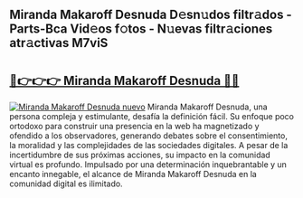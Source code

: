 ## Miranda Makaroff Desnuda D𝚎sn𝚞dos filtr𝚊dos - Parts-Bca Vid𝚎os f𝚘tos - N𝚞evas filtr𝚊ciones atr𝚊ctivas M7viS

# <h2><a href="http://mbc7bwr.tromn.icu/?c=Miranda+Makaroff+Desnuda">🔗👉👉👉 Miranda Makaroff Desnuda 🔗🔗</a></h2>

[![Miranda Makaroff Desnuda nuevo](https://i.imgur.com/pEAQMta.gif)](http://mbc7bwr.tromn.icu/?c=Miranda+Makaroff+Desnuda)
Miranda Makaroff Desnuda, una persona compleja y estimulante, desafía la definición fácil. Su enfoque poco ortodoxo para construir una presencia en la web ha magnetizado y ofendido a los observadores, generando debates sobre el consentimiento, la moralidad y las complejidades de las sociedades digitales. A pesar de la incertidumbre de sus próximas acciones, su impacto en la comunidad virtual es profundo. Impulsado por una determinación inquebrantable y un encanto innegable, el alcance de Miranda Makaroff Desnuda en la comunidad digital es ilimitado.
